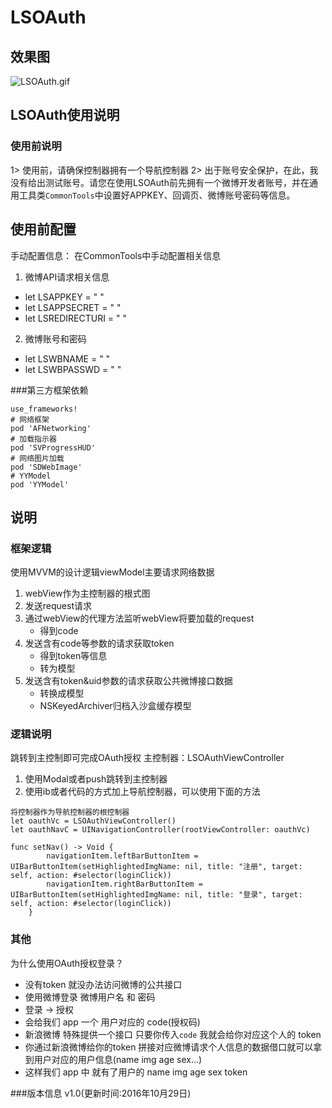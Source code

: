 # LSOAuth

## 效果图
![LSOAuth.gif](http://upload-images.jianshu.io/upload_images/2329629-00a3099048c22291.gif?imageMogr2/auto-orient/strip)

## LSOAuth使用说明
### 使用前说明
1> 使用前，请确保控制器拥有一个导航控制器
2> 出于账号安全保护，在此，我没有给出测试账号。请您在使用LSOAuth前先拥有一个微博开发者账号，并在通用工具类`CommonTools`中设置好APPKEY、回调页、微博账号密码等信息。

## 使用前配置
手动配置信息：
在CommonTools中手动配置相关信息

1. 微博API请求相关信息

* let LSAPPKEY = " "
* let LSAPPSECRET = " "
* let LSREDIRECTURI = " "

2. 微博账号和密码

* let LSWBNAME = " "
* let LSWBPASSWD = " "

###第三方框架依赖

```
use_frameworks!
# 网络框架
pod 'AFNetworking'
# 加载指示器
pod 'SVProgressHUD'
# 网络图片加载
pod 'SDWebImage'
# YYModel
pod 'YYModel'
```

## 说明
### 框架逻辑
使用MVVM的设计逻辑viewModel主要请求网络数据

1. webView作为主控制器的根式图
2. 发送request请求
3. 通过webView的代理方法监听webView将要加载的request
    - 得到code
4. 发送含有code等参数的请求获取token
    - 得到token等信息
    - 转为模型
5. 发送含有token&uid参数的请求获取公共微博接口数据
    - 转换成模型
    - NSKeyedArchiver归档入沙盒缓存模型
    
### 逻辑说明
跳转到主控制即可完成OAuth授权
主控制器：LSOAuthViewController

1. 使用Modal或者push跳转到主控制器
2. 使用ib或者代码的方式加上导航控制器，可以使用下面的方法

```
将控制器作为导航控制器的根控制器
let oauthVc = LSOAuthViewController()
let oauthNavC = UINavigationController(rootViewController: oauthVc)

func setNav() -> Void {
        navigationItem.leftBarButtonItem = UIBarButtonItem(setHighlightedImgName: nil, title: "注册", target: self, action: #selector(loginClick))
        navigationItem.rightBarButtonItem = UIBarButtonItem(setHighlightedImgName: nil, title: "登录", target: self, action: #selector(loginClick))
    }
```

### 其他
为什么使用OAuth授权登录？

- 没有token 就没办法访问微博的公共接口
- 使用微博登录  微博用户名 和 密码
- 登录 -> 授权
- 会给我们 app 一个 用户对应的 code(授权码)
- 新浪微博 特殊提供一个接口 只要你传入`code` 我就会给你对应这个人的 token
- 你通过新浪微博给你的token 拼接对应微博请求个人信息的数据借口就可以拿到用户对应的用户信息(name img age sex...)
- 这样我们 app 中 就有了用户的 name img age sex token

###版本信息
v1.0(更新时间:2016年10月29日)

